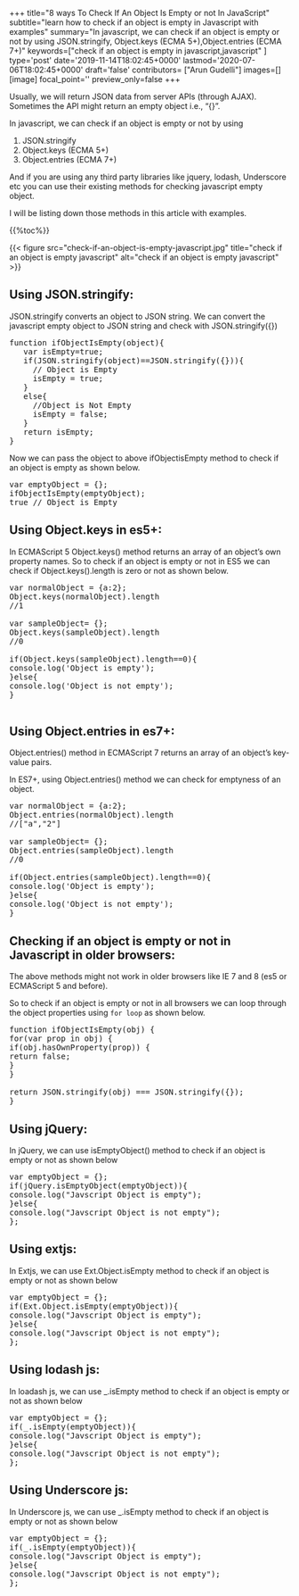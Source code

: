 +++
title="8 ways To Check If An Object Is Empty or not In JavaScript"
subtitle="learn how to check if an object is empty in Javascript with examples"
summary="In javascript, we can check if an object is empty or not by using JSON.stringify, Object.keys (ECMA 5+),Object.entries (ECMA 7+)"
keywords=["check if an object is empty in javascript,javascript"
]
type='post'
date='2019-11-14T18:02:45+0000'
lastmod='2020-07-06T18:02:45+0000'
draft='false'
contributors= ["Arun Gudelli"]
images=[]
[image]
focal_point=''
preview_only=false
+++

Usually, we will return JSON data from server APIs (through AJAX). Sometimes the API might return an empty object i.e., “{}”.

In javascript, we can check if an object is empty or not by using

<ol><li>JSON.stringify</li><li>Object.keys (ECMA 5+)</li><li>Object.entries (ECMA 7+)</li></ol>

And if you are using any third party libraries like jquery, lodash, Underscore etc you can use their existing methods for checking javascript empty object. 

I will be listing down those methods in this article with examples.

{{%toc%}}

{{< figure src="check-if-an-object-is-empty-javascript.jpg" title="check if an object is empty javascript" alt="check if an object is empty javascript" >}}

## Using JSON.stringify:

JSON.stringify converts an object to JSON string. We can convert the javascript empty object to JSON string and check with JSON.stringify({})

<pre>function ifObjectIsEmpty(object){
   var isEmpty=true;
   if(JSON.stringify(object)==JSON.stringify({})){
     // Object is Empty
     isEmpty = true;
   }
   else{
     //Object is Not Empty
     isEmpty = false;
   }
   return isEmpty;
}</pre>

Now we can pass the object to above ifObjectisEmpty method to check if an object is empty as shown below.

<pre>var emptyObject = {};
ifObjectIsEmpty(emptyObject);
true // Object is Empty</pre>

## Using Object.keys in es5+:

In ECMAScript 5 Object.keys() method returns an array of an object’s own property names. So to check if an object is empty or not in ES5 we can check if Object.keys().length is zero or not as shown below.

<pre>var normalObject = {a:2};
Object.keys(normalObject).length
//1

var sampleObject= {};
Object.keys(sampleObject).length
//0

if(Object.keys(sampleObject).length==0){
console.log('Object is empty');
}else{
console.log('Object is not empty');
}

</pre>

## Using Object.entries in es7+:

Object.entries() method in ECMAScript 7 returns an array of an object’s key-value pairs.

In ES7+, using Object.entries() method we can check for emptyness of an object.

<pre>var normalObject = {a:2};
Object.entries(normalObject).length
//["a","2"]

var sampleObject= {};
Object.entries(sampleObject).length
//0

if(Object.entries(sampleObject).length==0){
console.log('Object is empty');
}else{
console.log('Object is not empty');
}</pre>

## Checking if an object is empty or not in Javascript in older browsers:

The above methods might not work in older browsers like IE 7 and 8 (es5 or ECMAScript 5 and before). 

So to check if an object is empty or not in all browsers we can loop through the object properties using `for loop` as shown below.

<pre>function ifObjectIsEmpty(obj) {
for(var prop in obj) {
if(obj.hasOwnProperty(prop)) {
return false;
}
}

return JSON.stringify(obj) === JSON.stringify({});
}</pre>

## Using jQuery:

In jQuery, we can use isEmptyObject() method to check if an object is empty or not as shown below

<pre>var emptyObject = {};
if(jQuery.isEmptyObject(emptyObject)){
console.log("Javscript Object is empty");
}else{
console.log("Javscript Object is not empty");
};</pre>

## Using extjs:

In Extjs, we can use Ext.Object.isEmpty method to check if an object is empty or not as shown below

<pre>var emptyObject = {};
if(Ext.Object.isEmpty(emptyObject)){
console.log("Javscript Object is empty");
}else{
console.log("Javscript Object is not empty");
};</pre>

## Using lodash js:

In loadash js, we can use _.isEmpty method to check if an object is empty or not as shown below

<pre>var emptyObject = {};
if(_.isEmpty(emptyObject)){
console.log("Javscript Object is empty");
}else{
console.log("Javscript Object is not empty");
};</pre>

## Using Underscore js:

In Underscore js, we can use _.isEmpty method to check if an object is empty or not as shown below

<pre>var emptyObject = {};
if(_.isEmpty(emptyObject)){
console.log("Javscript Object is empty");
}else{
console.log("Javscript Object is not empty");
};</pre>

&nbsp;


